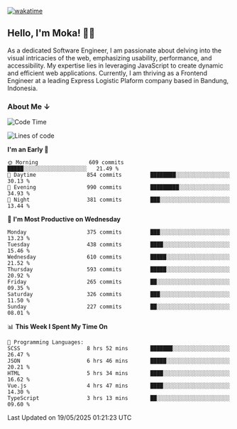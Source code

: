 [![wakatime](https://wakatime.com/badge/user/af9abd23-dba3-4dbe-973c-b045a9417a55.svg?style=social)](https://wakatime.com/@af9abd23-dba3-4dbe-973c-b045a9417a55)
## Hello, I'm Moka! 👋🏼


As a dedicated Software Engineer, I am passionate about delving into the visual intricacies of the web, emphasizing usability, performance, and accessibility. My expertise lies in leveraging JavaScript to create dynamic and efficient web applications. Currently, I am thriving as a Frontend Engineer at a leading Express Logistic Plaform company based in Bandung, Indonesia.

### About Me ↓

<!--START_SECTION:waka-->
![Code Time](http://img.shields.io/badge/Code%20Time-12%2C033%20hrs%2055%20mins-blue)

![Lines of code](https://img.shields.io/badge/From%20Hello%20World%20I%27ve%20Written-5.1%20million%20lines%20of%20code-blue)

**I'm an Early 🐤** 

```text
🌞 Morning                609 commits         █████░░░░░░░░░░░░░░░░░░░░   21.49 % 
🌆 Daytime                854 commits         ████████░░░░░░░░░░░░░░░░░   30.13 % 
🌃 Evening                990 commits         █████████░░░░░░░░░░░░░░░░   34.93 % 
🌙 Night                  381 commits         ███░░░░░░░░░░░░░░░░░░░░░░   13.44 % 
```
📅 **I'm Most Productive on Wednesday** 

```text
Monday                   375 commits         ███░░░░░░░░░░░░░░░░░░░░░░   13.23 % 
Tuesday                  438 commits         ████░░░░░░░░░░░░░░░░░░░░░   15.46 % 
Wednesday                610 commits         █████░░░░░░░░░░░░░░░░░░░░   21.52 % 
Thursday                 593 commits         █████░░░░░░░░░░░░░░░░░░░░   20.92 % 
Friday                   265 commits         ██░░░░░░░░░░░░░░░░░░░░░░░   09.35 % 
Saturday                 326 commits         ███░░░░░░░░░░░░░░░░░░░░░░   11.50 % 
Sunday                   227 commits         ██░░░░░░░░░░░░░░░░░░░░░░░   08.01 % 
```


📊 **This Week I Spent My Time On** 

```text
💬 Programming Languages: 
SCSS                     8 hrs 52 mins       ███████░░░░░░░░░░░░░░░░░░   26.47 % 
JSON                     6 hrs 46 mins       █████░░░░░░░░░░░░░░░░░░░░   20.21 % 
HTML                     5 hrs 34 mins       ████░░░░░░░░░░░░░░░░░░░░░   16.62 % 
Vue.js                   4 hrs 47 mins       ████░░░░░░░░░░░░░░░░░░░░░   14.30 % 
TypeScript               3 hrs 13 mins       ██░░░░░░░░░░░░░░░░░░░░░░░   09.60 % 
```


 Last Updated on 19/05/2025 01:21:23 UTC
<!--END_SECTION:waka-->
